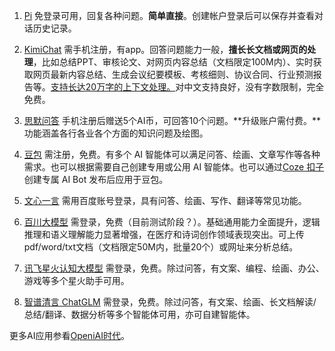 1. [Pi](https://pi.ai/talk)
免登录可用，回复各种问题。**简单直接**。创建帐户登录后可以保存并查看对话历史记录。

2. [KimiChat](https://kimi.moonshot.cn/)
需手机注册，有app。回答问题能力一般，**擅长长文档或网页的处理**，比如总结PPT、审核论文、对网页内容总结（文档限定100M内）、实时获取网页最新内容总结、生成会议纪要模板、考核细则、协议合同、行业预测报告等。[支持长达20万字的上下文处理。](url)对中文支持良好，没有字数限制，完全免费。

3. [思默问答](https://www.sitesmo.com/)
手机注册后赠送5个AI币，可回答10个问题。**升级账户需付费。**功能涵盖各行各业各个方面的知识问题及绘图。

4. [豆包](https://www.doubao.com/chat/)
需注册，免费。有多个 AI 智能体可以满足问答、绘画、文章写作等各种需求。也可以根据需要自己创建专用或公用 AI 智能体。也可以通过[Coze 扣子](https://www.coze.cn/home)创建专属 AI Bot 发布后应用于豆包。

5. [文心一言](https://yiyan.baidu.com/)
需用百度账号登录，具有问答、绘画、写作、翻译等常见功能。

6. [百川大模型](https://www.baichuan-ai.com/home)
需登录，免费（目前测试阶段？）。基础通用能力全面提升，逻辑推理和语义理解能力显著增强，在医疗和诗词创作领域表现突出。可上传pdf/word/txt文档（文档限定50M内，批量20个）或网址来分析总结。

7. [讯飞星火认知大模型](https://xinghuo.xfyun.cn/)
需登录，免费。除过问答，有文案、编程、绘画、办公、游戏等多个星火助手可用。

8. [智谱清言 ChatGLM](https://chatglm.cn/)
需登录，免费。除过问答，有文案、绘画、长文档解读/总结/翻译、数据分析等多个智能体可用，亦可自建智能体。

更多AI应用参看[OpeniAI时代](https://openi.cn/)。